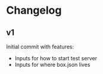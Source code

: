 # Changelog

## v1

Initial commit with features:

* Inputs for how to start test server
* Inputs for where box.json lives
